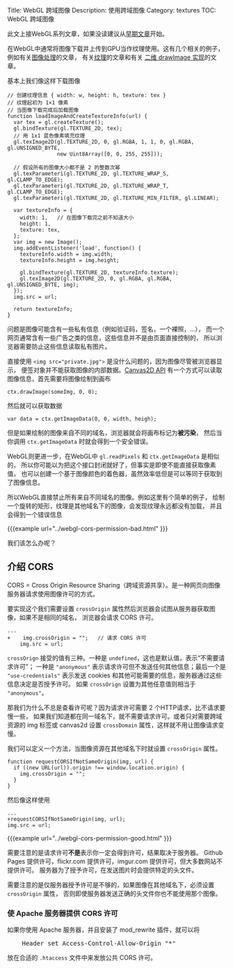 Title: WebGL 跨域图像
Description: 使用跨域图像
Category: textures
TOC: WebGL 跨域图像


此文上接WebGL系列文章，如果没读建议从[早期文章](webgl-fundamentals.html)开始。

在WebGL中通常将图像下载并上传到GPU当作纹理使用。这有几个相关的例子，
例如有关[图像处理](webgl-image-processing.html)的文章，
有关[纹理](webgl-3d-textures.html)的文章和有关
[二维 drawImage 实现](webgl-2d-drawimage.html)的文章。

基本上我们像这样下载图像

    // 创建纹理信息 { width: w, height: h, texture: tex }
    // 纹理起初为 1×1 像素
    // 当图像下载完成后加载图像
    function loadImageAndCreateTextureInfo(url) {
      var tex = gl.createTexture();
      gl.bindTexture(gl.TEXTURE_2D, tex);
      // 用 1x1 蓝色像素填充纹理
      gl.texImage2D(gl.TEXTURE_2D, 0, gl.RGBA, 1, 1, 0, gl.RGBA, gl.UNSIGNED_BYTE,
                    new Uint8Array([0, 0, 255, 255]));

      // 假设所有的图像大小都不是 2 的整数次幂
      gl.texParameteri(gl.TEXTURE_2D, gl.TEXTURE_WRAP_S, gl.CLAMP_TO_EDGE);
      gl.texParameteri(gl.TEXTURE_2D, gl.TEXTURE_WRAP_T, gl.CLAMP_TO_EDGE);
      gl.texParameteri(gl.TEXTURE_2D, gl.TEXTURE_MIN_FILTER, gl.LINEAR);

      var textureInfo = {
        width: 1,   // 在图像下载完之前不知道大小
        height: 1,
        texture: tex,
      };
      var img = new Image();
      img.addEventListener('load', function() {
        textureInfo.width = img.width;
        textureInfo.height = img.height;

        gl.bindTexture(gl.TEXTURE_2D, textureInfo.texture);
        gl.texImage2D(gl.TEXTURE_2D, 0, gl.RGBA, gl.RGBA, gl.UNSIGNED_BYTE, img);
      });
      img.src = url;

      return textureInfo;
    }

问题是图像可能含有一些私有信息（例如验证码，签名，一个裸照，...），
而一个网页通常含有一些广告之类的信息，这些信息并不是由页面直接控制的，
所以浏览器需要防止这些信息读取私有图片。

直接使用 `<img src="private.jpg">` 是没什么问题的，因为图像尽管被浏览器显示，
便签对象并不能获取图像的内部数据。[Canvas2D API](https://developer.mozilla.org/en-US/docs/Web/API/CanvasRenderingContext2D)
有一个方式可以读取图像信息，首先需要将图像绘制到画布

    ctx.drawImage(someImg, 0, 0);

然后就可以获取数据

    var data = ctx.getImageData(0, 0, width, heigh);

但是如果绘制的图像来自不同的域名，浏览器就会将画布标记为**被污染**，
然后当你调用 `ctx.getImageData` 时就会得到一个安全错误。

WebGL则更进一步，在WebGL中 `gl.readPixels` 和 `ctx.getImageData` 是相似的，
所以你可能以为把这个接口封闭就好了，但事实是即使不能直接获取像素值，
也可以创建一个基于图像颜色的着色器，虽然效率低但是可以等同于获取到了图像信息。

所以WebGL直接禁止所有来自不同域名的图像。例如这里有个简单的例子，
绘制一个旋转的矩形，纹理是其他域名下的图像，会发现纹理永远都没有加载，
并且会得到一个错误信息

{{{example url="../webgl-cors-permission-bad.html" }}}

我们该怎么办呢？

## 介绍 CORS

CORS = Cross Origin Resource Sharing（跨域资源共享）。是一种网页向图像服务器请求使用图像许可的方式。

要实现这个我们需要设置 `crossOrigin` 属性然后浏览器会试图从服务器获取图像，如果不是相同的域名，
浏览器会请求 CORS 许可。


    ...
    +    img.crossOrigin = "";   // 请求 CORS 许可
        img.src = url;

`crossOrign` 接受的值有三种。一种是 `undefined`，这也是默认值，表示“不需要请求许可”；
一种是 `"anonymous"` 表示请求许可但不发送任何其他信息；最后一个是 `"use-credentials"`
表示发送 cookies 和其他可能需要的信息，服务器通过这些信息决定是否授予许可。
如果 `crossOrign` 设置为其他任意值则相当于 `"anonymous"`。

那我们为什么不总是查看许可呢？因为请求许可需要 2 个HTTP请求，比不请求要慢一些，
如果我们知道都在同一域名下，就不需要请求许可。或者只对需要跨域资源的 img 标签或
canvas2d 设置 `crossDomain` 属性，这样就不用让图像请求变慢。

我们可以定义一个方法，当图像资源在其他域名下时就设置 `crossOrigin` 属性。

    function requestCORSIfNotSameOrigin(img, url) {
      if ((new URL(url)).origin !== window.location.origin) {
        img.crossOrigin = "";
      }
    }

然后像这样使用

    ...
    +requestCORSIfNotSameOrigin(img, url);
    img.src = url;


{{{example url="../webgl-cors-permission-good.html" }}}

需要注意的是请求许可**不是**表示你一定会得到许可，结果取决于服务器。
Github Pages 提供许可，flickr.com 提供许可，imgur.com 提供许可，但大多数网站不提供许可。
服务器为了授予许可，在发送图片时会提供特定的头文件。

需要注意的是仅服务器授予许可是不够的，如果图像在其他域名下，必须设置 `crossOrigin` 属性，
否则即使服务器发送正确的头文件你也不能使用那个图像。

<div class="webgl_bottombar">
<h3>使 Apache 服务器提供 CORS 许可</h3>
<p>如果你使用 Apache 服务器，并且安装了 mod_rewrite 插件，就可以将</p>
<pre class="prettyprint">
    Header set Access-Control-Allow-Origin "*"
</pre>
<p>
放在合适的 <code>.htaccess</code> 文件中来发放公共 CORS 许可。
</p>
</div>

